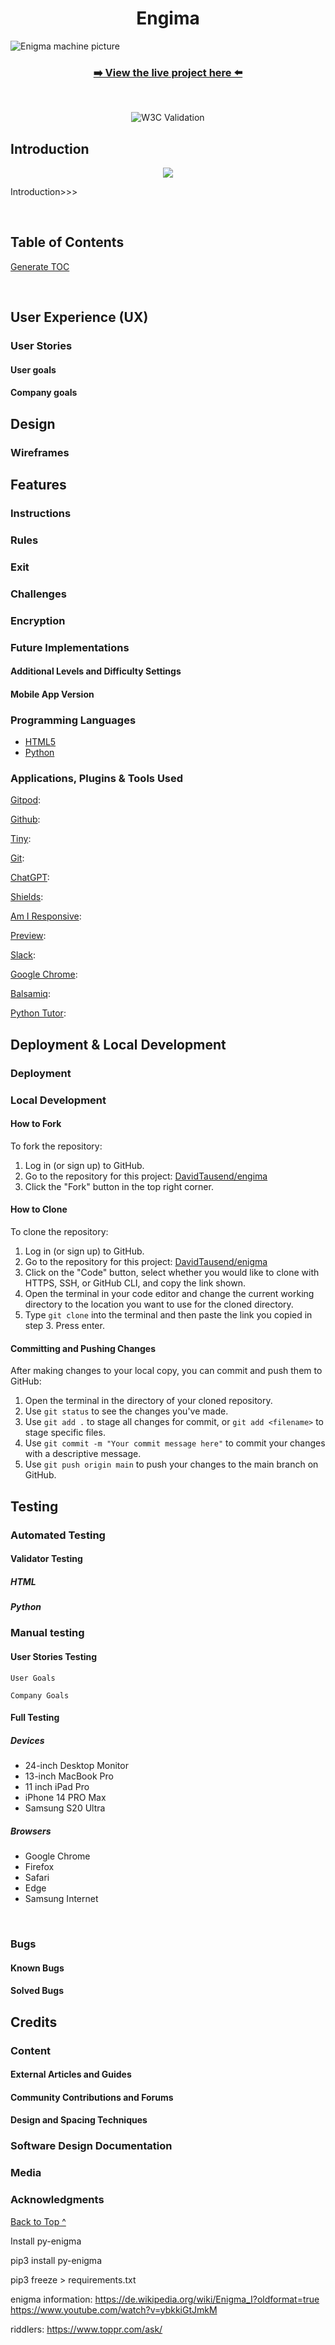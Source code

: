 <h1 align="center">Engima</h1>

<img src="/assets/images/enigma_machine.webp" alt="Enigma machine picture">

<h3 align="center"><a href="">➡️ View the live project here ⬅️</a></h3>

<br/>

<div align="center">

![W3C Validation]()

</div>

## Introduction

<div align="center"><img src="assets/images/readme/introduction/web_preview.webp"></div>

Introduction>>>

<br>

## Table of Contents

[Generate TOC](https://ecotrust-canada.github.io/markdown-toc/)

<br>

## User Experience (UX)

### User Stories

#### User goals

#### Company goals

## Design

### Wireframes


## Features

### Instructions

### Rules

### Exit

### Challenges

### Encryption

### Future Implementations

#### Additional Levels and Difficulty Settings

#### Mobile App Version

### Programming Languages

- [HTML5](https://en.wikipedia.org/wiki/HTML5)
- [Python](https://en.wikipedia.org/wiki/Python_(programming_language))

### Applications, Plugins & Tools Used

[Gitpod](https://www.gitpod.io):

[Github](https://github.com/):

[Tiny](https://tinypng.com/):

[Git](https://git-scm.com/):

[ChatGPT](https://chat.openai.com/auth/login):

[Shields](https://shields.io/):

[Am I Responsive](https://ui.dev/amiresponsive):

[Preview](https://support.apple.com/de-de/guide/preview/welcome/mac):

[Slack](https://slack.com): 

[Google Chrome](https://www.google.com/):

[Balsamiq](https://balsamiq.com):

[Python Tutor](https://pythontutor.com/javascript.html#mode=edit):

## Deployment & Local Development

### Deployment

### Local Development

#### How to Fork

To fork the repository:

1. Log in (or sign up) to GitHub.
2. Go to the repository for this project: [DavidTausend/engima](https://davidtausend.github.io/)
3. Click the "Fork" button in the top right corner.

#### How to Clone

To clone the repository:

1. Log in (or sign up) to GitHub.
2. Go to the repository for this project: [DavidTausend/enigma](https://davidtausend.github.io/)
3. Click on the "Code" button, select whether you would like to clone with HTTPS, SSH, or GitHub CLI, and copy the link shown.
4. Open the terminal in your code editor and change the current working directory to the location you want to use for the cloned directory.
5. Type `git clone` into the terminal and then paste the link you copied in step 3. Press enter.

#### Committing and Pushing Changes

After making changes to your local copy, you can commit and push them to GitHub:

1. Open the terminal in the directory of your cloned repository.
2. Use `git status` to see the changes you've made.
3. Use `git add .` to stage all changes for commit, or `git add <filename>` to stage specific files.
4. Use `git commit -m "Your commit message here"` to commit your changes with a descriptive message.
5. Use `git push origin main` to push your changes to the main branch on GitHub.

## Testing

### Automated Testing

#### Validator Testing

##### HTML

##### Python

### Manual testing

#### User Stories Testing

`User Goals`

`Company Goals`

#### Full Testing

##### Devices

- 24-inch Desktop Monitor
- 13-inch MacBook Pro
- 11 inch iPad Pro
- iPhone 14 PRO Max
- Samsung S20 Ultra

##### Browsers

- Google Chrome
- Firefox
- Safari
- Edge
- Samsung Internet

<br>

### Bugs

#### Known Bugs

#### Solved Bugs

## Credits

### Content

#### External Articles and Guides

#### Community Contributions and Forums

#### Design and Spacing Techniques

### Software Design Documentation

### Media

### Acknowledgments

[Back to Top ^](#introduction)

Install py-enigma

pip3 install py-enigma

pip3 freeze > requirements.txt

enigma information:
https://de.wikipedia.org/wiki/Enigma_I?oldformat=true
https://www.youtube.com/watch?v=ybkkiGtJmkM

riddlers:
https://www.toppr.com/ask/